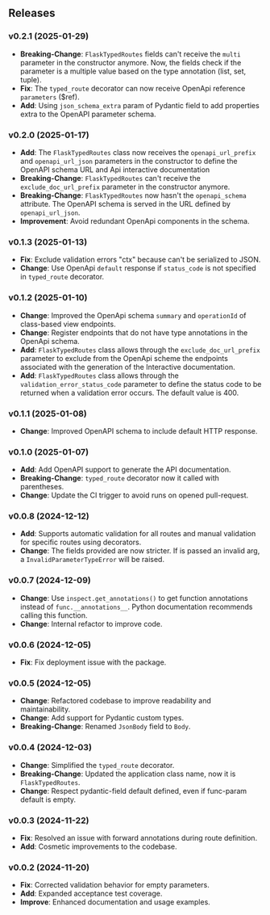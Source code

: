 ## Releases

### v0.2.1 (2025-01-29)

- **Breaking-Change**: `FlaskTypedRoutes` fields can't receive the `multi` parameter in the constructor anymore. Now, 
   the fields check if the parameter is a multiple value based on the type annotation (list, set, tuple).
- **Fix**: The `typed_route` decorator can now receive OpenApi reference `parameters` ($ref).
- **Add**: Using `json_schema_extra` param of Pydantic field to add properties extra to the OpenAPI parameter schema.

### v0.2.0 (2025-01-17)

- **Add**: The `FlaskTypedRoutes` class now receives the `openapi_url_prefix` and `openapi_url_json` parameters in 
   the constructor to define the OpenAPI schema URL and Api interactive documentation
- **Breaking-Change**: `FlaskTypedRoutes` can't receive the `exclude_doc_url_prefix` parameter in the constructor anymore.
- **Breaking-Change**: `FlaskTypedRoutes` now hasn't the `openapi_schema ` attribute. The OpenAPI schema is served in the 
   URL defined by `openapi_url_json`.
- **Improvement**: Avoid redundant OpenApi components in the schema.

### v0.1.3 (2025-01-13)

- **Fix**: Exclude validation errors "ctx" because can't be serialized to JSON.
- **Change**: Use OpenApi `default` response if `status_code` is not specified in `typed_route` decorator.

### v0.1.2 (2025-01-10)

- **Change**: Improved the OpenApi schema `summary` and `operationId` of class-based view endpoints.
- **Change**: Register endpoints that do not have type annotations in the OpenApi schema.
- **Add**: `FlaskTypedRoutes` class allows through the `exclude_doc_url_prefix` parameter to exclude from the OpenApi scheme 
   the endpoints associated with the generation of the Interactive documentation.
- **Add**: `FlaskTypedRoutes` class allows through the `validation_error_status_code` parameter to define the status code 
   to be returned when a validation error occurs. The default value is 400.

### v0.1.1 (2025-01-08)

- **Change**: Improved OpenAPI schema to include default HTTP response.

### v0.1.0 (2025-01-07)

- **Add**: Add OpenAPI support to generate the API documentation.
- **Breaking-Change**: `typed_route` decorator now it called with parentheses.
- **Change**: Update the CI trigger to avoid runs on opened pull-request.

### v0.0.8 (2024-12-12)

- **Add**: Supports automatic validation for all routes and manual validation for specific routes using decorators.
- **Change**: The fields provided are now stricter. If is passed an invalid arg, a `InvalidParameterTypeError` will be raised.

### v0.0.7 (2024-12-09)

- **Change**: Use `inspect.get_annotations()` to get function annotations instead of `func.__annotations__`. Python 
  documentation recommends calling this function.
- **Change**: Internal refactor to improve code.

### v0.0.6 (2024-12-05)

- **Fix**: Fix deployment issue with the package.

### v0.0.5 (2024-12-05)

- **Change**: Refactored codebase to improve readability and maintainability.
- **Change**: Add support for Pydantic custom types.
- **Breaking-Change**: Renamed `JsonBody` field to `Body`.

### v0.0.4 (2024-12-03)

- **Change**: Simplified the `typed_route` decorator.
- **Breaking-Change**: Updated the application class name, now it is `FlaskTypedRoutes`.
- **Change**: Respect pydantic-field default defined, even if func-param default is empty.

### v0.0.3 (2024-11-22)

- **Fix**: Resolved an issue with forward annotations during route definition.
- **Add**: Cosmetic improvements to the codebase.

### v0.0.2 (2024-11-20)

- **Fix**: Corrected validation behavior for empty parameters.
- **Add**: Expanded acceptance test coverage.
- **Improve**: Enhanced documentation and usage examples.